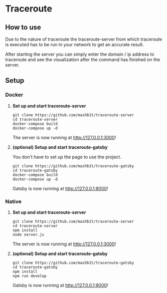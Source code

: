 # Traceroute

## How to use

Due to the nature of traceroute the traceroute-server from which traceroute is executed has to be run in your network to get an accurate result.

After starting the server you can simply enter the domain / ip address to traceroute and see the visualization after the command has finished on the server.

## Setup

### Docker

1.  **Set up and start traceroute-server**

    ```shell
    git clone https://github.com/mashb1t/traceroute-server
    cd traceroute-server
    docker-compose build
    docker-compose up -d
    ```

    The server is now running at http://127.0.0.1:3000!

2.  **(optional) Setup and start traceroute-gatsby**

    You don't have to set up the page to use the project.

    ```shell
    git clone https://github.com/mashb1t/traceroute-gatsby
    cd traceroute-gatsby
    docker-compose build
    docker-compose up -d
    ```

    Gatsby is now running at http://127.0.0.1:8000!

### Native

1.  **Set up and start traceroute-server**

    ```shell
    git clone https://github.com/mashb1t/traceroute-server
    cd traceroute-server
    npm install
    node server.js
    ```
    
    The server is now running at http://127.0.0.1:3000!

2.  **(optional) Setup and start traceroute-gatsby**

    ```shell
    git clone https://github.com/mashb1t/traceroute-gatsby
    cd traceroute-gatsby
    npm install
    npm run develop
    ```

    Gatsby is now running at http://127.0.0.1:8000!